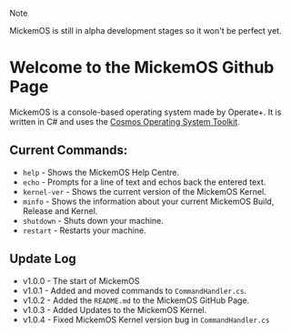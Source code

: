 > [!NOTE]
> MickemOS is still in alpha development stages so it won't be perfect yet.
# Welcome to the MickemOS Github Page
MickemOS is a console-based operating system made by Operate+. It is written in C# and uses the [Cosmos Operating System Toolkit](https://gocosmos.org).
## Current Commands:
- `help` - Shows the MickemOS Help Centre.
- `echo` - Prompts for a line of text and echos back the entered text.
- `kernel-ver` - Shows the current version of the MickemOS Kernel.
- `minfo` - Shows the information about your current MickemOS Build, Release and Kernel.
- `shutdown` - Shuts down your machine.
- `restart` - Restarts your machine.
## Update Log
- v1.0.0 - The start of MickemOS
- v1.0.1 - Added and moved commands to `CommandHandler.cs`.
- v1.0.2 - Added the `README.md` to the MickemOS GitHub Page.
- v1.0.3 - Added Updates to the MickemOS Kernel.
- v1.0.4 - Fixed MickemOS Kernel version bug in `CommandHandler.cs`
